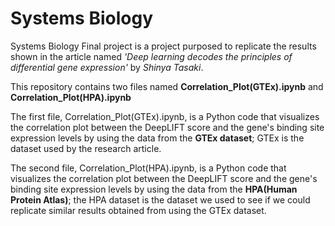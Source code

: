 # Systems Biology
Systems Biology Final project is a project purposed to replicate the results shown in the article named *'Deep learning decodes the principles of differential gene expression'* by *Shinya Tasaki*. 

This repository contains two files named **Correlation_Plot(GTEx).ipynb** and **Correlation_Plot(HPA).ipynb**

The first file, Correlation_Plot(GTEx).ipynb, is a Python code that visualizes the correlation plot between the DeepLIFT score and the gene's binding site expression levels by using the data from the **GTEx dataset**; GTEx is the dataset used by the research article. 

The second file, Correlation_Plot(HPA).ipynb, is a Python code that visualizes the correlation plot between the DeepLIFT score and the gene's binding site expression levels by using the data from the **HPA(Human Protein Atlas)**; the HPA dataset is the dataset we used to see if we could replicate similar results obtained from using the GTEx dataset. 
